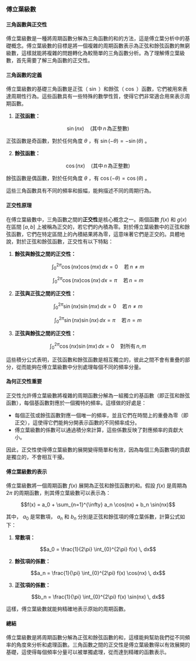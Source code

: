 ### **傅立葉級數**  
#### **三角函數與正交性**

傅立葉級數是一種將周期函數分解為三角函數的和的方法，這是傅立葉分析中的基礎概念。傅立葉級數的目標是將一個複雜的周期函數表示為正弦和餘弦函數的無窮級數，這樣就能將複雜的問題轉化為較簡單的三角函數分析。為了理解傅立葉級數，首先需要了解三角函數的正交性。

#### **三角函數的定義**

傅立葉級數的基礎三角函數是正弦（ $`\sin`$ ）和餘弦（ $`\cos`$ ）函數，它們被用來表達周期性行為。這些函數具有一些特殊的數學性質，使得它們非常適合用來表示周期函數。

1. **正弦函數：**  
   
```math
\sin(nx) \quad \text{(其中} \, n \, \text{為正整數)}
```

   正弦函數是奇函數，對於任何角度  $`\theta`$ ，有  $`\sin(-\theta) = -\sin(\theta)`$ 。

2. **餘弦函數：**  
   
```math
\cos(nx) \quad \text{(其中} \, n \, \text{為正整數)}
```

   餘弦函數是偶函數，對於任何角度  $`\theta`$ ，有  $`\cos(-\theta) = \cos(\theta)`$ 。

這些三角函數具有不同的頻率和振幅，能夠描述不同的周期行為。

#### **正交性原理**

在傅立葉級數中，三角函數之間的**正交性**是核心概念之一。兩個函數  $`f(x)`$  和  $`g(x)`$  在區間  $`[a, b]`$  上被稱為正交的，若它們的內積為零。對於傅立葉級數中的正弦和餘弦函數，它們在特定區間上的內積結果將為零，這意味著它們是正交的。具體地說，對於正弦和餘弦函數，正交性有以下特點：

1. **餘弦與餘弦之間的正交性：**  
   
```math
\int_{0}^{2\pi} \cos(nx) \cos(mx) \, dx = 0 \quad \text{若} \, n \neq m
```

   
```math
\int_{0}^{2\pi} \cos(nx) \cos(nx) \, dx = \pi \quad \text{若} \, n = m
```


2. **正弦與正弦之間的正交性：**  
   
```math
\int_{0}^{2\pi} \sin(nx) \sin(mx) \, dx = 0 \quad \text{若} \, n \neq m
```

   
```math
\int_{0}^{2\pi} \sin(nx) \sin(nx) \, dx = \pi \quad \text{若} \, n = m
```


3. **正弦與餘弦之間的正交性：**  
   
```math
\int_{0}^{2\pi} \cos(nx) \sin(mx) \, dx = 0 \quad \text{對所有} \, n, m
```


這些積分公式表明，正弦函數和餘弦函數是相互獨立的，彼此之間不會有重疊的部分，從而能夠在傅立葉級數中分別處理每個不同的頻率分量。

#### **為何正交性重要**

正交性允許傅立葉級數將複雜的周期函數分解為一組獨立的基函數（即正弦和餘弦函數），每個基函數對應於一個獨特的頻率。這樣做的好處是：

- 每個正弦或餘弦函數對應一個唯一的頻率，並且它們在時間上的重疊為零（即正交），這使得它們能夠分開表示函數的不同頻率成分。
- 傅立葉級數的係數可以通過積分來計算，這些係數反映了對應頻率的貢獻大小。

因此，正交性使得傅立葉級數的展開變得簡單和有效，因為每個三角函數項的貢獻是獨立的，不會相互干擾。

#### **傅立葉級數的表示**

傅立葉級數將一個周期函數  $`f(x)`$  展開為正弦和餘弦函數的和。假設  $`f(x)`$  是周期為  $`2\pi`$  的周期函數，則其傅立葉級數可以表示為：

```math
f(x) = a_0 + \sum_{n=1}^{\infty} a_n \cos(nx) + b_n \sin(nx)
```

其中， $`a_0`$  是常數項， $`a_n`$  和  $`b_n`$  分別是正弦和餘弦項的傅立葉係數，計算公式如下：

1. **常數項：**
   
```math
a_0 = \frac{1}{2\pi} \int_{0}^{2\pi} f(x) \, dx
```


2. **餘弦項的係數：**
   
```math
a_n = \frac{1}{\pi} \int_{0}^{2\pi} f(x) \cos(nx) \, dx
```


3. **正弦項的係數：**
   
```math
b_n = \frac{1}{\pi} \int_{0}^{2\pi} f(x) \sin(nx) \, dx
```


這樣，傅立葉級數就能夠精確地表示原始的周期函數。

#### **總結**

傅立葉級數是將周期函數分解為正弦和餘弦函數的和，這樣能夠幫助我們從不同頻率的角度來分析和處理函數。三角函數之間的正交性是傅立葉級數得以有效展開的基礎，這使得每個頻率分量可以被單獨處理，從而達到精確的函數表示。